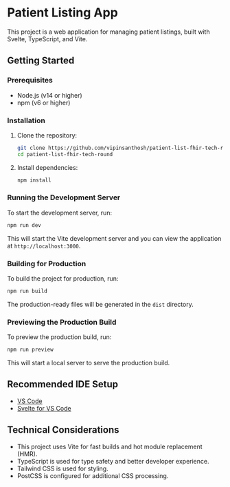 # Patient Listing App

This project is a web application for managing patient listings, built with Svelte, TypeScript, and Vite.

## Getting Started

### Prerequisites

- Node.js (v14 or higher)
- npm (v6 or higher)

### Installation

1. Clone the repository:
    ```sh
    git clone https://github.com/vipinsanthosh/patient-list-fhir-tech-round.git
    cd patient-list-fhir-tech-round
    ```

2. Install dependencies:
    ```sh
    npm install
    ```

### Running the Development Server

To start the development server, run:
```sh
npm run dev
```
This will start the Vite development server and you can view the application at `http://localhost:3000`.

### Building for Production

To build the project for production, run:
```sh
npm run build
```
The production-ready files will be generated in the `dist` directory.

### Previewing the Production Build

To preview the production build, run:
```sh
npm run preview
```
This will start a local server to serve the production build.

## Recommended IDE Setup

- [VS Code](https://code.visualstudio.com/)
- [Svelte for VS Code](https://marketplace.visualstudio.com/items?itemName=svelte.svelte-vscode)

## Technical Considerations

- This project uses Vite for fast builds and hot module replacement (HMR).
- TypeScript is used for type safety and better developer experience.
- Tailwind CSS is used for styling.
- PostCSS is configured for additional CSS processing.


